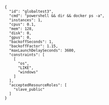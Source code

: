 
    {
      "id": "globaltest3",
      "cmd": "powershell && dir && docker ps -a",
      "instances": 1,
      "cpus": 0.1,
      "mem": 128,
      "disk": 0,
      "gpus": 0,
      "backoffSeconds": 1,
      "backoffFactor": 1.15,
      "maxLaunchDelaySeconds": 3600,
      "constraints": [
        [
          "os",
          "LIKE",
          "windows"
        ]
      ],
      "acceptedResourceRoles": [
        "slave_public"
      ]
    }
